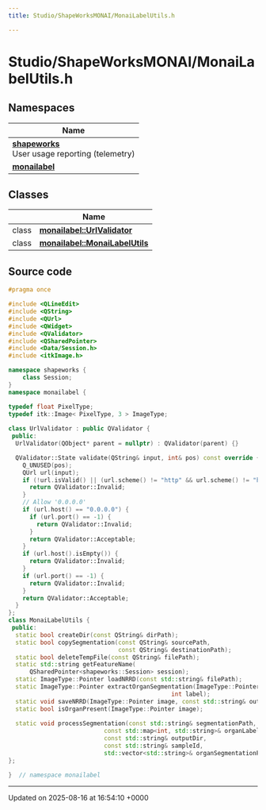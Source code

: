```yaml
---
title: Studio/ShapeWorksMONAI/MonaiLabelUtils.h

---
```


# Studio/ShapeWorksMONAI/MonaiLabelUtils.h



## Namespaces

| Name           |
| -------------- |
| **[shapeworks](../Namespaces/namespaceshapeworks.md)** <br>User usage reporting (telemetry)  |
| **[monailabel](../Namespaces/namespacemonailabel.md)**  |

## Classes

|                | Name           |
| -------------- | -------------- |
| class | **[monailabel::UrlValidator](../Classes/classmonailabel_1_1UrlValidator.md)**  |
| class | **[monailabel::MonaiLabelUtils](../Classes/classmonailabel_1_1MonaiLabelUtils.md)**  |




## Source code

```cpp
#pragma once

#include <QLineEdit>
#include <QString>
#include <QUrl>
#include <QWidget>
#include <QValidator>
#include <QSharedPointer>
#include <Data/Session.h>
#include <itkImage.h>

namespace shapeworks {
    class Session;
}
namespace monailabel {

typedef float PixelType;
typedef itk::Image< PixelType, 3 > ImageType;
    
class UrlValidator : public QValidator {
 public:
  UrlValidator(QObject* parent = nullptr) : QValidator(parent) {}

  QValidator::State validate(QString& input, int& pos) const override {
    Q_UNUSED(pos);
    QUrl url(input);
    if (!url.isValid() || (url.scheme() != "http" && url.scheme() != "https")) {
      return QValidator::Invalid;
    }
    // Allow '0.0.0.0'
    if (url.host() == "0.0.0.0") {
      if (url.port() == -1) {
        return QValidator::Invalid;
      }
      return QValidator::Acceptable;
    }
    if (url.host().isEmpty()) {
      return QValidator::Invalid;
    }
    if (url.port() == -1) {
      return QValidator::Invalid;
    }
    return QValidator::Acceptable;
  }
};
class MonaiLabelUtils {
 public:
  static bool createDir(const QString& dirPath);
  static bool copySegmentation(const QString& sourcePath,
                               const QString& destinationPath);
  static bool deleteTempFile(const QString& filePath);
  static std::string getFeatureName(
      QSharedPointer<shapeworks::Session> session);
  static ImageType::Pointer loadNRRD(const std::string& filePath);
  static ImageType::Pointer extractOrganSegmentation(ImageType::Pointer inputImage,
                                              int label);
  static void saveNRRD(ImageType::Pointer image, const std::string& outputPath);
  static bool isOrganPresent(ImageType::Pointer image);
  
  static void processSegmentation(const std::string& segmentationPath,
                           const std::map<int, std::string>& organLabels,
                           const std::string& outputDir,
                           const std::string& sampleId,
                           std::vector<std::string>& organSegmentationPaths);
};

}  // namespace monailabel
```


-------------------------------

Updated on 2025-08-16 at 16:54:10 +0000
